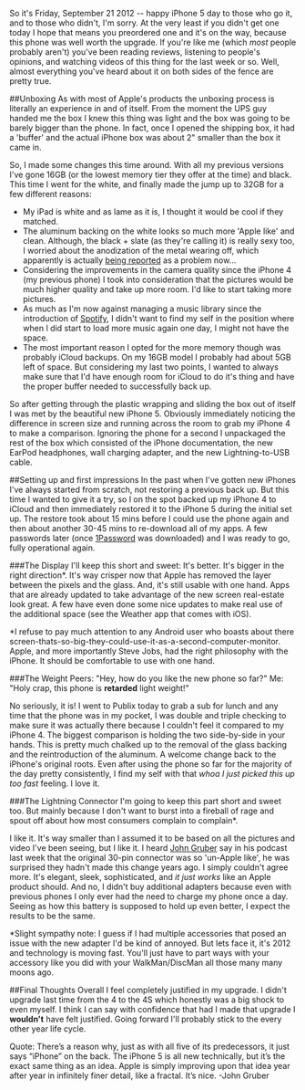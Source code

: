 So it's Friday, September 21 2012 -- happy iPhone 5 day to those who go it, and to those who didn't, I'm sorry. At the very least if you didn't get one today I hope that means you preordered one and it's on the way, because this phone was well worth the upgrade. If you're like me (which _most_ people probably aren't) you've been reading reviews, listening to people's opinions, and watching videos of this thing for the last week or so. Well, almost everything you've heard about it on both sides of the fence are pretty true.

##Unboxing
As with most of Apple's products the unboxing process is literally an experience in and of itself. From the moment the UPS guy handed me the box I knew this thing was light and the box was going to be barely bigger than the phone. In fact, once I opened the shipping box, it had a 'buffer' and the actual iPhone box was about 2" smaller than the box it came in.

So, I made some changes this time around. With all my previous versions I've gone 16GB (or the lowest memory tier they offer at the time) and black. This time I went for the white, and finally made the jump up to 32GB for a few different reasons:
-	My iPad is white and as lame as it is, I thought it would be cool if they matched.
-	The aluminum backing on the white looks so much more 'Apple like' and clean. Although, the black + slate (as they're calling it) is really sexy too, I worried about the anodization of the metal wearing off, which apparently is actually [being reported](http://www.macrumors.com/2012/09/21/black-iphone-5-anodized-aluminum-susceptible-to-scratching/) as a problem now…
-	Considering the improvements in the camera quality since the iPhone 4 (my previous phone) I took into consideration that the pictures would be much higher quality and take up more room. I'd like to start taking more pictures.
-	As much as I'm now against managing a music library since the introduction of [Spotify](http://www.spotify.com), I didn't want to find my self in the position where when I did start to load more music again one day, I might not have the space.
-	The most important reason I opted for the more memory though was probably iCloud backups. On my 16GB model I probably had about 5GB left of space. But considering my last two points, I wanted to always make sure that I'd have enough room for iCloud to do it's thing and have the proper buffer needed to successfully back up.

So after getting through the plastic wrapping and sliding the box out of itself I was met by the beautiful new iPhone 5. Obviously immediately noticing the difference in screen size and running across the room to grab my iPhone 4 to make a comparison. Ignoring the phone for a second I unpackaged the rest of the box which consisted of the iPhone documentation, the new EarPod headphones, wall charging adapter, and the new Lightning-to-USB cable.

##Setting up and first impressions
In the past when I've gotten new iPhones I've always started from scratch, not restoring a previous back up. But this time I wanted to give it a try, so I on the spot backed up my iPhone 4 to iCloud and then immediately restored it to the iPhone 5 during the initial set up. The restore took about 15 mins before I could use the phone again and then about another 30-45 mins to re-download all of my apps. A few passwords later (once [1Password](https://agilebits.com/onepassword) was downloaded) and I was ready to go, fully operational again.

###The Display
I'll keep this short and sweet: It's better. It's bigger in the right direction*. It's way crisper now that Apple has removed the layer between the pixels and the glass. And, it's still usable with one hand. Apps that are already updated to take advantage of the new screen real-estate look great. A few have even done some nice updates to make real use of the additional space (see the Weather app that comes with iOS).

*I refuse to pay much attention to any Android user who boasts about there screen-thats-so-big-they-could-use-it-as-a-second-computer-monitor. Apple, and more importantly Steve Jobs, had the right philosophy with the iPhone. It should be comfortable to use with one hand.

###The Weight
Peers: "Hey, how do you like the new phone so far?"
Me: "Holy crap, this phone is __retarded__ light weight!"

No seriously, it is! I went to Publix today to grab a sub for lunch and any time that the phone was in my pocket, I was double and triple checking to make sure it was actually there because I couldn't feel it compared to my iPhone 4. The biggest comparison is holding the two side-by-side in your hands. This is pretty much chalked up to the removal of the glass backing and the reintroduction of the aluminum. A welcome change back to the iPhone's original roots. Even after using the phone so far for the majority of the day pretty consistently, I find my self with that _whoa I just picked this up too fast_ feeling. I love it.

###The Lightning Connector
I'm going to keep this part short and sweet too. But mainly because I don't want to burst into a fireball of rage and spout off about how most consumers complain to complain*.

I like it. It's way smaller than I assumed it to be based on all the pictures and video I've been seeing, but I like it. I heard [John Gruber](http://daringfireball.net/colophon/) say in his podcast last week that the original 30-pin connector was so 'un-Apple like', he was surprised they hadn't made this change years ago. I simply couldn't agree more. It's elegant, sleek, sophisticated, and _it just works_ like an Apple product should. And no, I didn't buy additional adapters because even with previous phones I only ever had the need to charge my phone once a day. Seeing as how this battery is supposed to hold up even better, I expect the results to be the same.

*Slight sympathy note: I guess if I had multiple accessories that posed an issue with the new adapter I'd be kind of annoyed. But lets face it, it's 2012 and technology is moving fast. You'll just have to part ways with your accessory like you did with your WalkMan/DiscMan all those many many moons ago.

##Final Thoughts
Overall I feel completely justified in my upgrade. I didn't upgrade last time from the 4 to the 4S which honestly was a big shock to even myself. I think I can say with confidence that had I made that upgrade I __wouldn't__ have felt justified. Going forward I'll probably stick to the every other year life cycle.

Quote: There’s a reason why, just as with all five of its predecessors, it just says “iPhone” on the back. The iPhone 5 is all new technically, but it’s the exact same thing as an idea. Apple is simply improving upon that idea year after year in infinitely finer detail, like a fractal. It’s nice. -John Gruber
